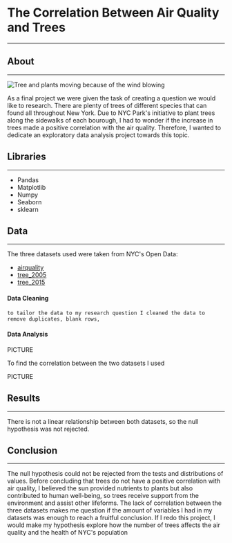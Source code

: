 # The Correlation Between Air Quality and Trees

---

## About

---

![Tree and plants moving because of the wind blowing](https://www.treehugger.com/thmb/6T9KbIU8Yn4dCyOCd3QQjA1hgIM=/1500x0/filters:no_upscale():max_bytes(150000):strip_icc()/Lead-8ba060bb458d4011a5547edd2ed659c3.jpg)

As a final project we were given the task of creating a question we would like to research. There are plenty of trees of different species that can found all throughout New York. Due to NYC Park's initiative to plant trees along the sidewalks of each bourough, I had to wonder if the increase in trees made a positive correlation with the air quality. Therefore, I wanted to dedicate an exploratory data analysis project towards this topic.

## Libraries

---

* Pandas
* Matplotlib
* Numpy
* Seaborn
* sklearn

## Data

---

The three datasets used were taken from NYC's Open Data:

* [airquality](https://data.cityofnewyork.us/Environment/Air-Quality/c3uy-2p5r/about_data)
* [tree_2005](https://data.cityofnewyork.us/Environment/2005-Street-Tree-Census/29bw-z7pj/about_data)
* [tree_2015](https://data.cityofnewyork.us/Environment/2015-Street-Tree-Census-Tree-Data/uvpi-gqnh/about_data)

#### Data Cleaning

    to tailor the data to my research question I cleaned the data to remove duplicates, blank rows,

#### Data Analysis

PICTURE

To find the correlation between the two datasets I used

PICTURE

## Results

---

There is not a linear relationship between both datasets, so the null hypothesis was not rejected.

## Conclusion

---

The null hypothesis could not be rejected from the tests and distributions of values. Before
concluding that trees do not have a positive correlation with air quality, I believed the sun
provided nutrients to plants but also contributed to human well-being, so trees receive support
from the environment and assist other lifeforms. The lack of correlation between the three
datasets makes me question if the amount of variables I had in my datasets was enough to reach a
fruitful conclusion. If I redo this project, I would make my hypothesis explore how the number
of trees affects the air quality and the health of NYC's population
